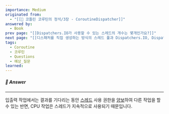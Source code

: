 ```yaml
---
importance: Medium
originated from:
  - "[[📘 코틀린 코루틴의 정석/3장 - CoroutineDispatcher]]"
answered by:
  - Book
prev page: "[[Dispatchers.IO가 사용할 수 있는 스레드의 개수는 몇개인가요?]]"
next page: "[[디스패처를 직접 생성하는 방식의 스레드 풀과 Dispatchers.IO, Dispatchers.Default가 사용하는 스레드 풀에는 어떤 차이가 있나요?]]"
tags:
  - Coroutine
  - 코루틴
  - Questions
  - 예상_질문
learned:
---
```

##### 💬 Answer
---
입출력 작업에서는 결과를 기다리는 동안 [스레드](스레드.md) 사용 권한을 [양보](양보.md)하여 다른 작업을 할 수 있는 반면, CPU 작업은 스레드가 지속적으로 사용되기 때문입니다.
